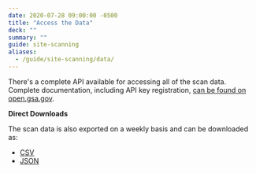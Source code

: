 ```yaml
---
date: 2020-07-28 09:00:00 -0500
title: "Access the Data"
deck: ""
summary: ""
guide: site-scanning
aliases:
  - /guide/site-scanning/data/
---
```


There's a complete API available for accessing all of the scan data.  Complete documentation, including API key registration, [can be found on open.gsa.gov](https://open.gsa.gov/api/site-scanning-api/).  

**Direct Downloads**

The scan data is also exported on a weekly basis and can be downloaded as:  

* [CSV](https://api.gsa.gov/technology/site-scanning/data/weekly-snapshot.csv)
* [JSON](https://api.gsa.gov/technology/site-scanning/data/weekly-snapshot.json)
  
   

